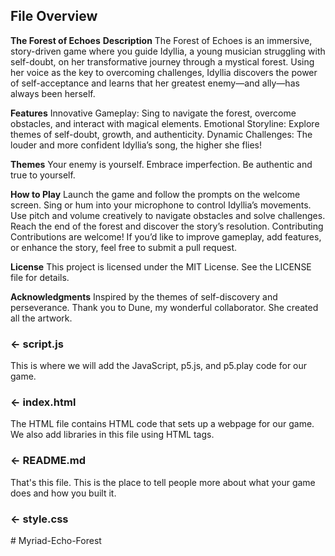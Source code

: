 
## File Overview
**The Forest of Echoes**
**Description**
The Forest of Echoes is an immersive, story-driven game where you guide Idyllia, a young musician struggling with self-doubt, on her transformative journey through a mystical forest. Using her voice as the key to overcoming challenges, Idyllia discovers the power of self-acceptance and learns that her greatest enemy—and ally—has always been herself.

**Features**
Innovative Gameplay: Sing to navigate the forest, overcome obstacles, and interact with magical elements.
Emotional Storyline: Explore themes of self-doubt, growth, and authenticity.
Dynamic Challenges: The louder and more confident Idyllia’s song, the higher she flies!

**Themes**
Your enemy is yourself.
Embrace imperfection.
Be authentic and true to yourself.


**How to Play**
Launch the game and follow the prompts on the welcome screen.
Sing or hum into your microphone to control Idyllia’s movements.
Use pitch and volume creatively to navigate obstacles and solve challenges.
Reach the end of the forest and discover the story’s resolution.
Contributing
Contributions are welcome! If you’d like to improve gameplay, add features, or enhance the story, feel free to submit a pull request.

**License**
This project is licensed under the MIT License. See the LICENSE file for details.

**Acknowledgments**
Inspired by the themes of self-discovery and perseverance.
Thank you to Dune, my wonderful collaborator. She created all the artwork.

### ← script.js

This is where we will add the JavaScript, p5.js, and p5.play code for our game.

### ← index.html

The HTML file contains HTML code that sets up a webpage for our game. We also add libraries in this file using HTML tags.

### ← README.md

That's this file. This is the place to tell people more about what your game does and how you built it. 

### ← style.css

#   M y r i a d - E c h o - F o r e s t 
 
 
